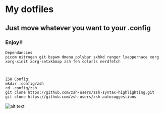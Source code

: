 # My dotfiles

  ## Just move whatever you want to your .config
  ### Enjoy!!
  
  
  
    Dependancies
    picom nitrogen git bspwm dmenu polybar sxhkd ranger lxappernace xorg xorg-xinit xorg-setxkbmap zsh feh colorls nerdfetch 



    ZSH Config:
    mkdir .config/zsh
    cd .config/zsh
    git clone https://github.com/zsh-users/zsh-syntax-highlighting.git
    git clone https://github.com/zsh-users/zsh-autosuggestions


![alt text](https://github.com/ManuNarula/dot/blob/main/2021-07-06_05-51.png?raw=true) 
